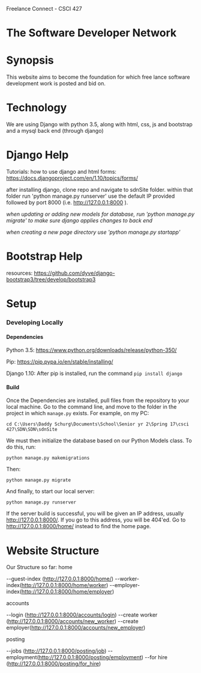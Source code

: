
Freelance Connect - CSCI 427

# The Software Developer Network

# Synopsis

This website aims to become the foundation for which free lance software development work is posted and bid on.

# Technology

We are using Django with python 3.5, along with html, css, js and bootstrap and a mysql back end (through django)

# Django Help

Tutorials:
how to use django and html forms: https://docs.djangoproject.com/en/1.10/topics/forms/

after installing django, clone repo and navigate to sdnSite folder. within that folder run 'python manage.py runserver' use the default IP provided followed by port 8000 (i.e. http://127.0.0.1:8000 ).

*when updating or adding new models for database, run 'python manage.py migrate' to make sure django applies changes to back end*

*when creating a new page directory use 'python manage.py startapp'*

# Bootstrap Help

resources:
https://github.com/dyve/django-bootstrap3/tree/develop/bootstrap3

# Setup

### Developing Locally

#### Dependencies
Python 3.5: https://www.python.org/downloads/release/python-350/

Pip:
https://pip.pypa.io/en/stable/installing/

Django 1.10:
After pip is installed, run the command `pip install django`

#### Build
Once the Dependencies are installed, pull files from the repository to your local machine. Go to the command line, and move to the folder in the project in which `manage.py` exists. For example, on my PC:

`cd C:\Users\Daddy Schurg\Documents\School\Senior yr 2\Spring 17\csci 427\SDN\SDN\sdnSite`

We must then initialize the database based on our Python Models class. To do this, run:

`python manage.py makemigrations`

Then:

`python manage.py migrate`

And finally, to start our local server:

`python manage.py runserver`

If the server build is successful, you will be given an IP address, usually http://127.0.0.1:8000/. If you go to this address, you will be 404'ed. Go to http://127.0.0.1:8000/home/ instead to find the home page.

# Website Structure

Our Structure so far:
  home

  --guest-index (http://127.0.0.1:8000/home/)
  --worker-index(http://127.0.0.1:8000/home/worker)
  --employer-index(http://127.0.0.1:8000/home/employer)

  accounts

  --login     (http://127.0.0.1:8000/accounts/login)
  --create worker (http://127.0.0.1:8000/accounts/new_worker)
  --create employer(http://127.0.0.1:8000/accounts/new_employer)

  posting

  --jobs      (http://127.0.0.1:8000/posting/job)
  --employment(http://127.0.0.1:8000/posting/employment)
  --for hire  (http://127.0.0.1:8000/posting/for_hire)
